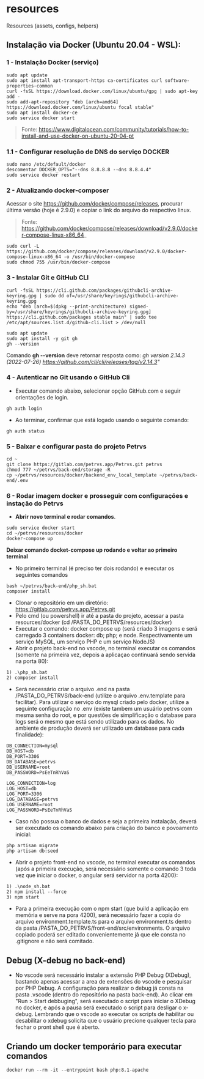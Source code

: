 # resources
Resources (assets, configs, helpers)

## Instalação via Docker (Ubuntu 20.04 - WSL):

### 1 - Instalação Docker (serviço)
~~~shell
sudo apt update
sudo apt install apt-transport-https ca-certificates curl software-properties-common
curl -fsSL https://download.docker.com/linux/ubuntu/gpg | sudo apt-key add -
sudo add-apt-repository "deb [arch=amd64] https://download.docker.com/linux/ubuntu focal stable"
sudo apt install docker-ce
sudo service docker start
~~~

> Fonte: https://www.digitalocean.com/community/tutorials/how-to-install-and-use-docker-on-ubuntu-20-04-pt

### 1.1 - Configurar resolução de DNS do serviço DOCKER
~~~shell
sudo nano /etc/default/docker
descomentar DOCKER_OPTS="--dns 8.8.8.8 --dns 8.8.4.4"
sudo service docker restart
~~~

### 2 - Atualizando docker-composer
Acessar o site https://github.com/docker/compose/releases, procurar última versão (hoje é 2.9.0) e copiar o link do arquivo do respectivo linux. 
> Fonte: https://github.com/docker/compose/releases/download/v2.9.0/docker-compose-linux-x86_64_

~~~shell
sudo curl -L https://github.com/docker/compose/releases/download/v2.9.0/docker-compose-linux-x86_64 -o /usr/bin/docker-compose
sudo chmod 755 /usr/bin/docker-compose
~~~

### 3 - Instalar Git e GitHub CLI
~~~shell
curl -fsSL https://cli.github.com/packages/githubcli-archive-keyring.gpg | sudo dd of=/usr/share/keyrings/githubcli-archive-keyring.gpg
echo "deb [arch=$(dpkg --print-architecture) signed-by=/usr/share/keyrings/githubcli-archive-keyring.gpg] https://cli.github.com/packages stable main" | sudo tee /etc/apt/sources.list.d/github-cli.list > /dev/null

sudo apt update
sudo apt install -y git gh
gh --version
~~~

Comando **gh --version** deve retornar resposta como: 
_gh version 2.14.3 (2022-07-26)
https://github.com/cli/cli/releases/tag/v2.14.3"_


### 4 - Autenticar no Git usando o GitHub Cli
- Executar comando abaixo, selecionar opção GitHub.com e seguir orientações de login. 
~~~shell
gh auth login
~~~

- Ao terminar, confirmar que está logado usando o seguinte comando:
~~~shell
gh auth status
~~~

### 5 - Baixar e configurar pasta do projeto Petrvs
~~~shell
cd ~
git clone https://gitlab.com/petrvs.app/Petrvs.git petrvs
chmod 777 ~/petrvs/back-end/storage -R
cp ~/petrvs/resources/docker/backend_env_local_template ~/petrvs/back-end/.env
~~~

### 6 - Rodar imagem docker e prosseguir com configurações e instação do Petrvs
- **Abrir novo terminal e rodar comandos**. 
~~~shell
sudo service docker start
cd ~/petrvs/resources/docker
docker-compose up
~~~
**Deixar comando docket-compose up rodando e voltar ao primeiro terminal**

- No primeiro terminal (é preciso ter dois rodando) e executar os seguintes comandos 
~~~shell
bash ~/petrvs/back-end/php_sh.bat
composer install
~~~

- Clonar o repositório em um diretório: https://gitlab.com/petrvs.app/Petrvs.git
- Pelo cmd (ou powershell) ir até a pasta do projeto, acessar a pasta resources/docker (cd /PASTA_DO_PETRVS/resources/docker)
- Executar o comando: docker compose up (será criado 3 imagens e será carregado 3 containers docker: db; php; e node. Respectivamente um serviço MySQL, um serviço PHP e um serviço NodeJS)
- Abrir o projeto back-end no vscode, no terminal executar os comandos (somente na primeira vez, depois a aplicaçao continuará sendo servida na porta 80): 

~~~shell
1) .\php_sh.bat
2) composer install
~~~

- Será necessário criar o arquivo .end na pasta /PASTA_DO_PETRVS/back-end (utilize o arquivo .env.template para facilitar). Para utilizar o serviço do mysql criado pelo docker, utilize a seguinte configuração no .env (existe tambem um usuário petrvs com mesma senha do root, e por questões de simplificação o database para logs será o mesmo que está sendo utilizado para os dados. No ambiente de produção deverá ser utilizado um database para cada finalidade):

~~~shell
DB_CONNECTION=mysql
DB_HOST=db
DB_PORT=3306
DB_DATABASE=petrvs
DB_USERNAME=root
DB_PASSWORD=PsEeTnRhVaS

LOG_CONNECTION=log
LOG_HOST=db
LOG_PORT=3306
LOG_DATABASE=petrvs
LOG_USERNAME=root
LOG_PASSWORD=PsEeTnRhVaS
~~~

- Caso não possua o banco de dados e seja a primeira instalação, deverá ser executado os comando abaixo para criação do banco e povoamento inicial:
~~~shell
php artisan migrate
php artisan db:seed
~~~

- Abrir o projeto front-end no vscode, no terminal executar os comandos (após a primeira execução, será necessário somente o comando 3 toda vez que iniciar o docker, o angular será servidor na porta 4200): 
~~~shell
1) .\node_sh.bat
2) npm install --force
3) npm start
~~~
- Para a primeira execução com o npm start (que build a aplicação em memória e serve na pora 4200), será necessário fazer a copia do arquivo environment.template.ts para o arquivo environment.ts dentro da pasta /PASTA_DO_PETRVS/front-end/src/environments. O arquivo copiado poderá ser editado convenientemente já que ele consta no .gitignore e não será comitado.

## Debug (X-debug no back-end)

- No vscode será necessário instalar a extensão PHP Debug (XDebug), bastando apenas acessar a area de extensões do vscode e pesquisar por PHP Debug. A configuração para realizar o debug já consta na pasta .vscode (dentro do repositório na pasta back-end). Ao clicar em "Run > Start debbuging", será executado o script para iniciar o XDebug no docker, e após a pausa será executado o script para desligar o x-debug. Lembrando que o vscode ao executar os scripts de habilitar ou desabilitar o xdebug solicita que o usuário precione qualquer tecla para fechar o pront shell que é aberto. 

## Criando um docker temporário para executar comandos
~~~shell
docker run --rm -it --entrypoint bash php:8.1-apache
~~~
